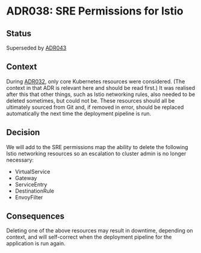# ADR038: SRE Permissions for Istio

## Status

Superseded by [ADR043](ADR043-k8s-resource-access.md)

## Context

During [ADR032](ADR032-sre-permissions.md), only core Kubernetes resources were considered. (The context in that ADR is relevant here and should be read first.)
It was realised after this that other things, such as Istio networking rules, also needed to be deleted sometimes, but could not be.
These resources should all be ultimately sourced from Git and, if removed in error, should be replaced automatically the next time the deployment pipeline is run.

## Decision

We will add to the SRE permissions map the ability to delete the following Istio networking resources so an escalation to cluster admin is no longer necessary:

* VirtualService
* Gateway
* ServiceEntry
* DestinationRule
* EnvoyFilter

## Consequences

Deleting one of the above resources may result in downtime, depending on context, and will self-correct when the deployment pipeline for the application is run again.
